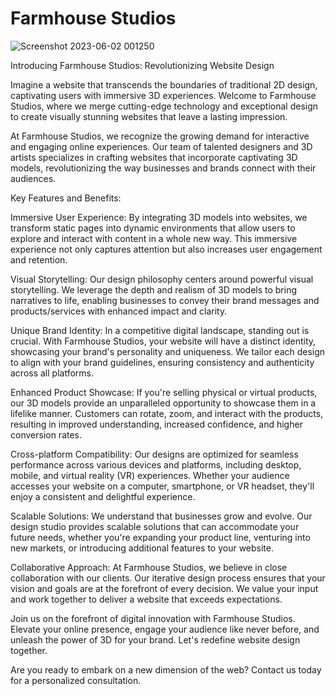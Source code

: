 # Farmhouse Studios

![Screenshot 2023-06-02 001250](https://github.com/rivenshell/Farmhouse-Studios/assets/53383837/f65732ce-15d4-4942-953e-f060acecc3aa)

Introducing Farmhouse Studios: Revolutionizing Website Design


Imagine a website that transcends the boundaries of traditional 2D design, captivating users with immersive 3D experiences. Welcome to Farmhouse Studios, where we merge cutting-edge technology and exceptional design to create visually stunning websites that leave a lasting impression.


At Farmhouse Studios, we recognize the growing demand for interactive and engaging online experiences. Our team of talented designers and 3D artists specializes in crafting websites that incorporate captivating 3D models, revolutionizing the way businesses and brands connect with their audiences.


Key Features and Benefits:


Immersive User Experience: By integrating 3D models into websites, we transform static pages into dynamic environments that allow users to explore and interact with content in a whole new way. This immersive experience not only captures attention but also increases user engagement and retention.


Visual Storytelling: Our design philosophy centers around powerful visual storytelling. We leverage the depth and realism of 3D models to bring narratives to life, enabling businesses to convey their brand messages and products/services with enhanced impact and clarity.


Unique Brand Identity: In a competitive digital landscape, standing out is crucial. With Farmhouse Studios, your website will have a distinct identity, showcasing your brand's personality and uniqueness. We tailor each design to align with your brand guidelines, ensuring consistency and authenticity across all platforms.


Enhanced Product Showcase: If you're selling physical or virtual products, our 3D models provide an unparalleled opportunity to showcase them in a lifelike manner. Customers can rotate, zoom, and interact with the products, resulting in improved understanding, increased confidence, and higher conversion rates.


Cross-platform Compatibility: Our designs are optimized for seamless performance across various devices and platforms, including desktop, mobile, and virtual reality (VR) experiences. Whether your audience accesses your website on a computer, smartphone, or VR headset, they'll enjoy a consistent and delightful experience.


Scalable Solutions: We understand that businesses grow and evolve. Our design studio provides scalable solutions that can accommodate your future needs, whether you're expanding your product line, venturing into new markets, or introducing additional features to your website.


Collaborative Approach: At Farmhouse Studios, we believe in close collaboration with our clients. Our iterative design process ensures that your vision and goals are at the forefront of every decision. We value your input and work together to deliver a website that exceeds expectations.


Join us on the forefront of digital innovation with Farmhouse Studios. Elevate your online presence, engage your audience like never before, and unleash the power of 3D for your brand. Let's redefine website design together.


Are you ready to embark on a new dimension of the web? Contact us today for a personalized consultation.

